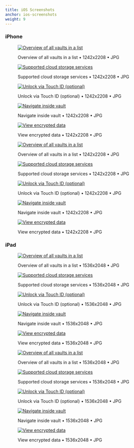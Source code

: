 ```yaml
---
title: iOS Screenshots
anchor: ios-screenshots
weight: 9
---
```

### iPhone

<div class="flex flex-wrap -mx-3">
  <div class="w-full px-3 md:w-1/2 lg:w-1/3">
    <figure class="rounded shadow bg-white text-center p-2 mb-8">
      <a href="/presskit/en/iphone-screenshot-1.jpg"><img class="inline-block mb-2" src="/presskit/en/iphone-screenshot-1.jpg" alt="Overview of all vaults in a list"/></a>
      <figcaption>
        <p class="text-sm text-gray-500">Overview of all vaults in a list • 1242x2208 • JPG</p>
      </figcaption>
    </figure>
  </div>
  <div class="w-full px-3 md:w-1/2 lg:w-1/3">
    <figure class="rounded shadow bg-white text-center p-2 mb-8">
      <a href="/presskit/en/iphone-screenshot-2.jpg"><img class="inline-block mb-2" src="/presskit/en/iphone-screenshot-2.jpg" alt="Supported cloud storage services"/></a>
      <figcaption>
        <p class="text-sm text-gray-500">Supported cloud storage services • 1242x2208 • JPG</p>
      </figcaption>
    </figure>
  </div>
  <div class="w-full px-3 md:w-1/2 lg:w-1/3">
    <figure class="rounded shadow bg-white text-center p-2 mb-8">
      <a href="/presskit/en/iphone-screenshot-3.jpg"><img class="inline-block mb-2" src="/presskit/en/iphone-screenshot-3.jpg" alt="Unlock via Touch ID (optional)"/></a>
      <figcaption>
        <p class="text-sm text-gray-500">Unlock via Touch ID (optional) • 1242x2208 • JPG</p>
      </figcaption>
    </figure>
  </div>
  <div class="w-full px-3 md:w-1/2 lg:w-1/3">
    <figure class="rounded shadow bg-white text-center p-2 mb-8">
      <a href="/presskit/en/iphone-screenshot-4.jpg"><img class="inline-block mb-2" src="/presskit/en/iphone-screenshot-4.jpg" alt="Navigate inside vault"/></a>
      <figcaption>
        <p class="text-sm text-gray-500">Navigate inside vault • 1242x2208 • JPG</p>
      </figcaption>
    </figure>
  </div>
  <div class="w-full px-3 md:w-1/2 lg:w-1/3">
    <figure class="rounded shadow bg-white text-center p-2 mb-8">
      <a href="/presskit/en/iphone-screenshot-5.jpg"><img class="inline-block mb-2" src="/presskit/en/iphone-screenshot-5.jpg" alt="View encrypted data"/></a>
      <figcaption>
        <p class="text-sm text-gray-500">View encrypted data • 1242x2208 • JPG</p>
      </figcaption>
    </figure>
  </div>
</div>

<div class="flex flex-wrap -mx-3">
  <div class="w-full px-3 md:w-1/2 lg:w-1/3">
    <figure class="rounded shadow bg-white text-center p-2 mb-8">
      <a href="/presskit/en/iphone-appstore-screenshot-1.jpg"><img class="inline-block mb-2" src="/presskit/en/iphone-appstore-screenshot-1.jpg" alt="Overview of all vaults in a list"/></a>
      <figcaption>
        <p class="text-sm text-gray-500">Overview of all vaults in a list • 1242x2208 • JPG</p>
      </figcaption>
    </figure>
  </div>
  <div class="w-full px-3 md:w-1/2 lg:w-1/3">
    <figure class="rounded shadow bg-white text-center p-2 mb-8">
      <a href="/presskit/en/iphone-appstore-screenshot-2.jpg"><img class="inline-block mb-2" src="/presskit/en/iphone-appstore-screenshot-2.jpg" alt="Supported cloud storage services"/></a>
      <figcaption>
        <p class="text-sm text-gray-500">Supported cloud storage services • 1242x2208 • JPG</p>
      </figcaption>
    </figure>
  </div>
  <div class="w-full px-3 md:w-1/2 lg:w-1/3">
    <figure class="rounded shadow bg-white text-center p-2 mb-8">
      <a href="/presskit/en/iphone-appstore-screenshot-3.jpg"><img class="inline-block mb-2" src="/presskit/en/iphone-appstore-screenshot-3.jpg" alt="Unlock via Touch ID (optional)"/></a>
      <figcaption>
        <p class="text-sm text-gray-500">Unlock via Touch ID (optional) • 1242x2208 • JPG</p>
      </figcaption>
    </figure>
  </div>
  <div class="w-full px-3 md:w-1/2 lg:w-1/3">
    <figure class="rounded shadow bg-white text-center p-2 mb-8">
      <a href="/presskit/en/iphone-appstore-screenshot-4.jpg"><img class="inline-block mb-2" src="/presskit/en/iphone-appstore-screenshot-4.jpg" alt="Navigate inside vault"/></a>
      <figcaption>
        <p class="text-sm text-gray-500">Navigate inside vault • 1242x2208 • JPG</p>
      </figcaption>
    </figure>
  </div>
  <div class="w-full px-3 md:w-1/2 lg:w-1/3">
    <figure class="rounded shadow bg-white text-center p-2 mb-8">
      <a href="/presskit/en/iphone-appstore-screenshot-5.jpg"><img class="inline-block mb-2" src="/presskit/en/iphone-appstore-screenshot-5.jpg" alt="View encrypted data"/></a>
      <figcaption>
        <p class="text-sm text-gray-500">View encrypted data • 1242x2208 • JPG</p>
      </figcaption>
    </figure>
  </div>
</div>

### iPad

<div class="flex flex-wrap -mx-3">
  <div class="w-full px-3 md:w-1/2 lg:w-1/3">
    <figure class="rounded shadow bg-white text-center p-2 mb-8">
      <a href="/presskit/en/ipad-screenshot-1.jpg"><img class="inline-block mb-2" src="/presskit/en/ipad-screenshot-1.jpg" alt="Overview of all vaults in a list"/></a>
      <figcaption>
        <p class="text-sm text-gray-500">Overview of all vaults in a list • 1536x2048 • JPG</p>
      </figcaption>
    </figure>
  </div>
  <div class="w-full px-3 md:w-1/2 lg:w-1/3">
    <figure class="rounded shadow bg-white text-center p-2 mb-8">
      <a href="/presskit/en/ipad-screenshot-2.jpg"><img class="inline-block mb-2" src="/presskit/en/ipad-screenshot-2.jpg" alt="Supported cloud storage services"/></a>
      <figcaption>
        <p class="text-sm text-gray-500">Supported cloud storage services • 1536x2048 • JPG</p>
      </figcaption>
    </figure>
  </div>
  <div class="w-full px-3 md:w-1/2 lg:w-1/3">
    <figure class="rounded shadow bg-white text-center p-2 mb-8">
      <a href="/presskit/en/ipad-screenshot-3.jpg"><img class="inline-block mb-2" src="/presskit/en/ipad-screenshot-3.jpg" alt="Unlock via Touch ID (optional)"/></a>
      <figcaption>
        <p class="text-sm text-gray-500">Unlock via Touch ID (optional) • 1536x2048 • JPG</p>
      </figcaption>
    </figure>
  </div>
  <div class="w-full px-3 md:w-1/2 lg:w-1/3">
    <figure class="rounded shadow bg-white text-center p-2 mb-8">
      <a href="/presskit/en/ipad-screenshot-4.jpg"><img class="inline-block mb-2" src="/presskit/en/ipad-screenshot-4.jpg" alt="Navigate inside vault"/></a>
      <figcaption>
        <p class="text-sm text-gray-500">Navigate inside vault • 1536x2048 • JPG</p>
      </figcaption>
    </figure>
  </div>
  <div class="w-full px-3 md:w-1/2 lg:w-1/3">
    <figure class="rounded shadow bg-white text-center p-2 mb-8">
      <a href="/presskit/en/ipad-screenshot-5.jpg"><img class="inline-block mb-2" src="/presskit/en/ipad-screenshot-5.jpg" alt="View encrypted data"/></a>
      <figcaption>
        <p class="text-sm text-gray-500">View encrypted data • 1536x2048 • JPG</p>
      </figcaption>
    </figure>
  </div>
</div>

<div class="flex flex-wrap -mx-3">
  <div class="w-full px-3 md:w-1/2 lg:w-1/3">
    <figure class="rounded shadow bg-white text-center p-2 mb-8">
      <a href="/presskit/en/ipad-appstore-screenshot-1.jpg"><img class="inline-block mb-2" src="/presskit/en/ipad-appstore-screenshot-1.jpg" alt="Overview of all vaults in a list"/></a>
      <figcaption>
        <p class="text-sm text-gray-500">Overview of all vaults in a list • 1536x2048 • JPG</p>
      </figcaption>
    </figure>
  </div>
  <div class="w-full px-3 md:w-1/2 lg:w-1/3">
    <figure class="rounded shadow bg-white text-center p-2 mb-8">
      <a href="/presskit/en/ipad-appstore-screenshot-2.jpg"><img class="inline-block mb-2" src="/presskit/en/ipad-appstore-screenshot-2.jpg" alt="Supported cloud storage services"/></a>
      <figcaption>
        <p class="text-sm text-gray-500">Supported cloud storage services • 1536x2048 • JPG</p>
      </figcaption>
    </figure>
  </div>
  <div class="w-full px-3 md:w-1/2 lg:w-1/3">
    <figure class="rounded shadow bg-white text-center p-2 mb-8">
      <a href="/presskit/en/ipad-appstore-screenshot-3.jpg"><img class="inline-block mb-2" src="/presskit/en/ipad-appstore-screenshot-3.jpg" alt="Unlock via Touch ID (optional)"/></a>
      <figcaption>
        <p class="text-sm text-gray-500">Unlock via Touch ID (optional) • 1536x2048 • JPG</p>
      </figcaption>
    </figure>
  </div>
  <div class="w-full px-3 md:w-1/2 lg:w-1/3">
    <figure class="rounded shadow bg-white text-center p-2 mb-8">
      <a href="/presskit/en/ipad-appstore-screenshot-4.jpg"><img class="inline-block mb-2" src="/presskit/en/ipad-appstore-screenshot-4.jpg" alt="Navigate inside vault"/></a>
      <figcaption>
        <p class="text-sm text-gray-500">Navigate inside vault • 1536x2048 • JPG</p>
      </figcaption>
    </figure>
  </div>
  <div class="w-full px-3 md:w-1/2 lg:w-1/3">
    <figure class="rounded shadow bg-white text-center p-2 mb-8">
      <a href="/presskit/en/ipad-appstore-screenshot-5.jpg"><img class="inline-block mb-2" src="/presskit/en/ipad-appstore-screenshot-5.jpg" alt="View encrypted data"/></a>
      <figcaption>
        <p class="text-sm text-gray-500">View encrypted data • 1536x2048 • JPG</p>
      </figcaption>
    </figure>
  </div>
</div>
